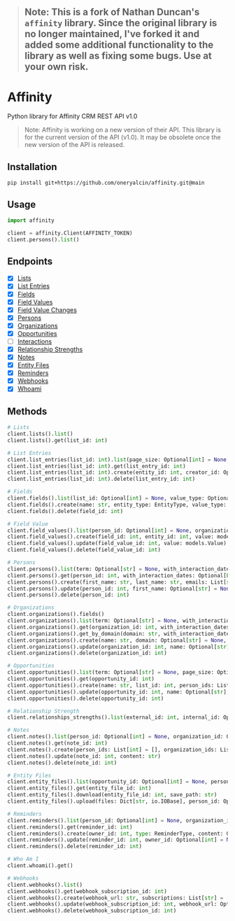 > ## Note: This is a fork of Nathan Duncan's `affinity` library. Since the original library is no longer maintained, I've forked it and added some additional functionality to the library as well as fixing some bugs. Use at your own risk.

# Affinity
Python library for Affinity CRM REST API v1.0
> Note: Affinity is working on a new version of their API. This library is for the current version of the API (v1.0). It may be obsolete once the new version of the API is released.

## Installation
`pip install git+https://github.com/oneryalcin/affinity.git@main`

## Usage
```python
import affinity

client = affinity.Client(AFFINITY_TOKEN)
client.persons().list()
```

## Endpoints
- [x] [Lists](https://api-docs.affinity.co/#lists)
- [x] [List Entries](https://api-docs.affinity.co/#list-entries)
- [x] [Fields](https://api-docs.affinity.co/#fields)
- [x] [Field Values](https://api-docs.affinity.co/#field-values)
- [x] [Field Value Changes](https://api-docs.affinity.co/#field-value-changes)
- [x] [Persons](https://api-docs.affinity.co/#persons)
- [x] [Organizations](https://api-docs.affinity.co/#organizations) 
- [x] [Opportunities](https://api-docs.affinity.co/#opportunities)
- [ ] [Interactions](https://api-docs.affinity.co/#interactions) 
- [x] [Relationship Strengths](https://api-docs.affinity.co/#relationship-strengths)
- [x] [Notes](https://api-docs.affinity.co/#notes)
- [x] [Entity Files](https://api-docs.affinity.co/#entity-files)
- [x] [Reminders](https://api-docs.affinity.co/#reminders)
- [x] [Webhooks](https://api-docs.affinity.co/#webhooks)
- [x] [Whoami](https://api-docs.affinity.co/#whoami)

## Methods
```python
# Lists
client.lists().list()
client.lists().get(list_id: int)

# List Entries
client.list_entries(list_id: int).list(page_size: Optional[int] = None, page_token: Optional[str] = None)
client.list_entries(list_id: int).get(list_entry_id: int)
client.list_entries(list_id: int).create(entity_id: int, creator_id: Optional[int] = False)
client.list_entries(list_id: int).delete(list_entry_id: int)

# Fields
client.fields().list(list_id: Optional[int] = None, value_type: Optional[int] = None, with_modified_names: Optional[bool] = False)
client.fields().create(name: str, entity_type: EntityType, value_type: ValueType, list_id: Optional[int] = None, allows_multiple: Optional[bool] = None, is_list_specific: Optional[bool] = None, is_required : Optional[bool] = None)
client.fields().delete(field_id: int)

# Field Value
client.field_values().list(person_id: Optional[int] = None, organization_id: Optional[int] = None, opportunity_id: Optional[int] = None, list_entry_id: Optional[int] = None)
client.field_values().create(field_id: int, entity_id: int, value: models.Value, list_entry_id: Optional[int] = None)
client.field_values().update(field_value_id: int, value: models.Value)
client.field_values().delete(field_value_id: int)

# Persons
client.persons().list(term: Optional[str] = None, with_interaction_dates: Optional[bool] = None, with_interaction_persons: Optional[bool] = None, with_opportunities: Optional[bool] = None, page_size: Optional[int] = None, page_token: Optional[str] = None)
client.persons().get(person_id: int, with_interaction_dates: Optional[bool] = None, with_interaction_persons: Optional[bool] = None, with_opportunities: Optional[bool] = None, with_current_organizations: bool = None)
client.persons().create(first_name: str, last_name: str, emails: List[str], organization_ids: List[int] = [])
client.persons().update(person_id: int, first_name: Optional[str] = None, last_name: Optional[str] = None, emails: List[str] = [], organization_ids: List[int] = [])
client.persons().delete(person_id: int)

# Organizations
client.organizations().fields()
client.organizations().list(term: Optional[str] = None, with_interaction_dates: Optional[bool] = None, with_interaction_persons: Optional[bool] = None, with_opportunities: Optional[bool] = None, page_size: Optional[int] = None, page_token: Optional[str] = None)
client.organizations().get(organization_id: int, with_interaction_dates: Optional[bool] = None, with_interaction_persons: Optional[bool] = None, with_opportunities: Optional[bool] = None)
client.organizations().get_by_domain(domain: str, with_interaction_dates: Optional[bool] = None, with_interaction_persons: Optional[bool] = None, with_opportunities: Optional[bool] = None)
client.organizations().create(name: str, domain: Optional[str] = None, person_ids: List[int] = [])
client.organizations().update(organization_id: int, name: Optional[str] = None, domain: Optional[str] = None, person_ids: List[int] = [])
client.organizations().delete(organization_id: int)

# Opportunities
client.opportunities().list(term: Optional[str] = None, page_size: Optional[int] = None, page_token: Optional[str] = None)
client.opportunities().get(opportunity_id: int)
client.opportunities().create(name: str, list_id: int, person_ids: List[int] = [], organization_ids: List[int] = [])
client.opportunities().update(opportunity_id: int, name: Optional[str], person_ids: List[int] = [], organization_ids: List[int] = [])
client.opportunities().delete(opportunity_id: int)

# Relationship Strength
client.relationships_strengths().list(external_id: int, internal_id: Optional[int] = None)

# Notes
client.notes().list(person_id: Optional[int] = None, organization_id: Optional[int] = None, opportunity_id: Optional[int] = None, creator_id: Optional[int] = None)
client.notes().get(note_id: int)
client.notes().create(person_ids: List[int] = [], organization_ids: List[int] = [], opportunity_ids: List[int] = [], content: Optional[str] = None, gmail_id: Optional[str] = None, creator_id: Optional[int] = None, created_at: Optional[dt.datetime] = None)
client.notes().update(note_id: int, content: str)
client.notes().delete(note_id: int)

# Entity Files
client.entity_files().list(opportunity_id: Optional[int] = None, person_id: Optional[int] = None, organization_id: Optional[int] = None, page_size: Optional[int] = None, page_token: Optional[str] = None)
client.entity_files().get(entity_file_id: int)
client.entity_files().download(entity_file_id: int, save_path: str)
client.entity_files().upload(files: Dict[str, io.IOBase], person_id: Optional[int] = None, organization_id: Optional[int] = None, opportunity_id : Optional[int] = None)

# Reminders
client.reminders().list(person_id: Optional[int] = None, organization_id: Optional[int] = None, opportunity_id: Optional[int] = None, creator_id: Optional[int] = None, owner_id: Optional[int] = None, completer_id: Optional[int] = None, type: Optional[int] = None, reset_type: Optional[int] = None, status: Optional[int] = None, due_before: Optional[str] = None, due_after: Optional[str] = None, page_size: Optional[int] = False, page_token: Optional[str] = None)
client.reminders().get(reminder_id: int)
client.reminders().create(owner_id: int, type: ReminderType, content: Optional[str] = None, reset_type: Optional[ReminderResetType] = None, person_id: Optional[int] = None, organization_id: Optional[int] = None, opportunity_id: Optional[int] = False, due_date : Optional[str] = None, reminder_days: Optional[int] = None, is_completed: Optional[int] = None)
client.reminders().update(reminder_id: int, owner_id: Optional[int] = None, type: Optional[ReminderType] = None, content: Optional[str] = None, reset_type: Optional[ReminderResetType] = None, person_id: Optional[int] = None, organization_id: Optional[int] = None, opportunity_id: Optional[int] = False, due_date : Optional[str] = None, reminder_days: Optional[int] = None, is_completed: Optional[int] = None)
client.reminders().delete(reminder_id: int)

# Who Am I
client.whoami().get()

# Webhooks
client.webhooks().list()
client.webhooks().get(webhook_subscription_id: int)
client.webhooks().create(webhook_url: str, subscriptions: List[str] = [])
client.webhooks().update(webhook_subscription_id: int, webhook_url: Optional[str] = None, subscriptions: List[str] = [], disabled: Optional[bool] = None)
client.webhooks().delete(webhook_subscription_id: int)
```
